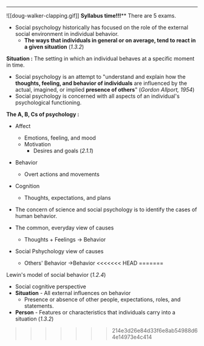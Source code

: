 ***
![[doug-walker-clapping.gif]]
**Syllabus time!!!****
There are 5 exams.

- Social psychology historically has focused on the role of the external social environment in individual behavior.
	- **The ways that individuals in general or on average, tend to react in a given situation** (*1.3.2*)

**Situation :** The setting in which an individual behaves at a specific moment in time.

- Social psychology is an attempt to "understand and explain how the **thoughts, feeling, and behavior of individuals** are influenced by the actual, imagined, or implied **presence of others**" (*Gordon Allport, 1954*)
- Social psychology is concerned with all aspects of an individual's psychological functioning.

**The A, B, Cs of psychology :**
- Affect
	- Emotions, feeling, and mood
	- Motivation
		- Desires and goals (*2.1.1*)
- Behavior
	- Overt actions and movements
- Cognition
	- Thoughts, expectations, and plans

- The concern of science and social psychology is to identify the cases of human behavior.

- The common, everyday view of causes
	- Thoughts + Feelings -> Behavior
- Social Pshychology view of causes
	- Others' Behavior ->Behavior
<<<<<<< HEAD
=======

Lewin's model of social behavior (*1.2.4*)
- Social cognitive perspective
- **Situation** - All external influences on behavior
	- Presence or absence of other people, expectations, roles, and statements.
- **Person** - Features or characteristics that individuals carry into a situation (*1.3.2*)
>>>>>>> 214e3d26e84d33f6e8ab54988d64e14973e4c414
